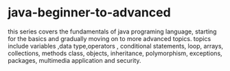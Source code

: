 # java-beginner-to-advanced
this  series covers the fundamentals of java programing language, starting for the basics and gradually moving on to more advanced topics. topics include variables ,data type,operators , conditional statements, loop, arrays, collections, methods class, objects, inheritance, polymorphism, exceptions, packages, multimedia application and security.
